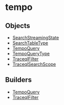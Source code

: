 # <span class="badge package-variant-dataquery"></span> tempo

## Objects

 * <span class="badge object-type-enum"></span> [SearchStreamingState](./object-SearchStreamingState.md)
 * <span class="badge object-type-enum"></span> [SearchTableType](./object-SearchTableType.md)
 * <span class="badge object-type-class"></span> [TempoQuery](./object-TempoQuery.md)
 * <span class="badge object-type-enum"></span> [TempoQueryType](./object-TempoQueryType.md)
 * <span class="badge object-type-class"></span> [TraceqlFilter](./object-TraceqlFilter.md)
 * <span class="badge object-type-enum"></span> [TraceqlSearchScope](./object-TraceqlSearchScope.md)
## Builders

 * <span class="badge builder"></span> [TempoQuery](./builder-TempoQuery.md)
 * <span class="badge builder"></span> [TraceqlFilter](./builder-TraceqlFilter.md)
